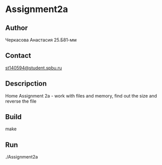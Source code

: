# Assignment2a
## Author
Черкасова Анастасия 25.Б81-мм
## Contact
st140594@student.spbu.ru
## Descripction
Home Assignment 2a - work with files and memory, find out the size and reverse the file
## Build
make
## Run
./Assignment2a
